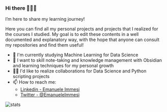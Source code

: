 ### Hi there 👋🏻🤠

I’m here to share my learning journey! 

Here you can find all my personal projects and projects that I realized for the courses I studied. My goal is to edit these contents in a well documented and explanatory way, with the hope that anyone can consult my repositories and find them useful!  

- 🌱 I'm currently studying Machine Learning for Data Science
- 🔧 I want to skill note-taking and knowledge management with Obsidian and learning techniques for my personal growth
- 🤝🏻 I'd like to realize collaborations for Data Science and Python scripting projects
- 📫 How to reach me: 
  - [Linkedin - Emanuele Immesi](https://www.linkedin.com/in/emanuele-immesi-5004141b9/) 
  - [Twitter - @EmanueleImmesi](https://twitter.com/EmanueleImmesi)

![stats](https://github-readme-stats.vercel.app/api?username=TheHextech&&show_icons=true&title_color=000000&icon_color=000000&text_color=daf7dc&bg_color=f48c06)
